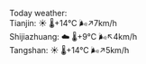 Today weather:  
Tianjin: ☀️   🌡️+14°C 🌬️↗7km/h  
Shijiazhuang: ☁️   🌡️+9°C 🌬️↖4km/h  
Tangshan: ☀️   🌡️+14°C 🌬️↗5km/h  
